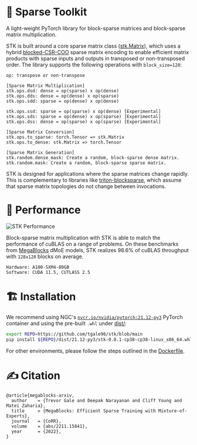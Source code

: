 # :abacus: Sparse Toolkit

A light-weight PyTorch library for block-sparse matrices and block-sparse matrix multiplication.

STK is built around a core sparse matrix class ([stk.Matrix](stk/matrix.py)), which uses a hybrid [blocked-CSR-COO](https://arxiv.org/abs/2211.15841) sparse matrix encoding to enable efficient matrix products with sparse inputs and outputs in transposed or non-transposed order. The library supports the following operations with `block_size=128`:

```
op: transpose or non-transpose

[Sparse Matrix Multiplication]
stk.ops.dsd: dense = op(sparse) x op(dense)
stk.ops.dds: dense = op(dense) x op(sparse)
stk.ops.sdd: sparse = op(dense) x op(dense)

stk.ops.ssd: sparse = op(sparse) x op(dense) [Experimental]
stk.ops.sds: sparse = op(dense) x op(sparse) [Experimental]
stk.ops.dss: dense = op(sparse) x op(sparse) [Experimental]

[Sparse Matrix Conversion]
stk.ops.to_sparse: torch.Tensor => stk.Matrix
stk.ops.to_dense: stk.Matrix => torch.Tensor

[Sparse Matrix Generation]
stk.random.dense_mask: Create a random, block-sparse dense matrix.
stk.random.mask: Create a random, block-sparse sparse matrix.
```

STK is designed for applications where the sparse matrices change rapidly. This is complementary to libraries like [triton-blocksparse](https://github.com/ptillet/torch-blocksparse), which assume that sparse matrix topologies do not change between invocations.

# :rocket: Performance

![STK Performance](media/block_sparse_matmul_benchmarks.png)

Block-sparse matrix multiplication with STK is able to match the performance of cuBLAS on a range of problems. On these benchmarks from [MegaBlocks](https://github.com/stanford-futuredata/megablocks) dMoE models, STK realizes 98.6% of cuBLAS throughput with `128x128` blocks on average.

```
Hardware: A100-SXM4-80GB
Software: CUDA 11.5, CUTLASS 2.5
```

# :building_construction: Installation

We recommend using NGC's [`nvcr.io/nvidia/pytorch:21.12-py3`](https://catalog.ngc.nvidia.com/orgs/nvidia/containers/pytorch/tags) PyTorch container and using the pre-built `.whl` under [dist/](https://github.com/tgale96/stk/tree/main/dist):

```bash
export REPO=https://github.com/tgale96/stk/blob/main
pip install ${REPO}/dist/21.12-py3/stk-0.0.1-cp38-cp38-linux_x86_64.whl?raw=true
```

For other environments, please follow the steps outlined in the [Dockerfile](https://github.com/tgale96/stk/blob/main/Dockerfile).

# :writing_hand: Citation

```
@article{megablocks-arxiv,
  author    = {Trevor Gale and Deepak Narayanan and Cliff Young and Matei Zaharia},
  title     = {MegaBlocks: Efficient Sparse Training with Mixture-of-Experts},
  journal   = {CoRR},
  volume    = {abs/2211.15841},
  year      = {2022},
}
```
